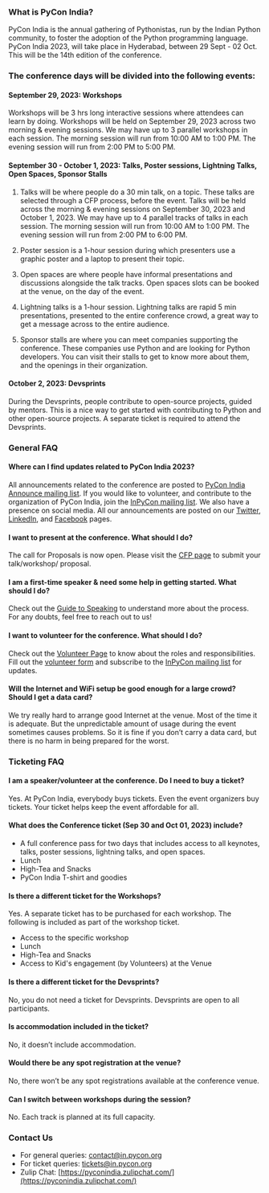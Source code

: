 
### What is PyCon India?

PyCon India is the annual gathering of Pythonistas, run by the Indian Python community, to foster the adoption of the Python programming language. PyCon India 2023, will take place in Hyderabad, between 29 Sept - 02 Oct. This will be the 14th edition of the conference.

### The conference days will be divided into the following events:

#### September 29, 2023: Workshops
Workshops will be 3 hrs long interactive sessions where attendees can learn by doing. Workshops will be held on September 29, 2023 across two morning & evening sessions. We may have up to 3 parallel workshops in each session. The morning session will run from 10:00 AM to 1:00 PM. The evening session will run from 2:00 PM to 5:00 PM.

#### September 30 - October 1, 2023: Talks, Poster sessions, Lightning Talks, Open Spaces, Sponsor Stalls
1. Talks will be where people do a 30 min talk, on a topic. These talks are selected through a CFP process, before the event. Talks will be held across the morning & evening sessions on September 30, 2023 and October 1, 2023. We may have up to 4 parallel tracks of talks in each session. The morning session will run from 10:00 AM to 1:00 PM. The evening session will run from 2:00 PM to 6:00 PM.

2. Poster session is a 1-hour session during which presenters use a graphic poster and a laptop to present their topic.

3. Open spaces are where people have informal presentations and discussions alongside the talk tracks. Open spaces slots can be booked at the venue, on the day of the event.

4. Lightning talks is a 1-hour session. Lightning talks are rapid 5 min presentations, presented to the entire conference crowd, a great way to get a message across to the entire audience.

5. Sponsor stalls are where you can meet companies supporting the conference. These companies use Python and are looking for Python developers. You can visit their stalls to get to know more about them, and the openings in their organization.

#### October 2, 2023: Devsprints
During the Devsprints, people contribute to open-source projects, guided by mentors. This is a nice way to get started with contributing to Python and other open-source projects. A separate ticket is required to attend the Devsprints.

### General FAQ

#### Where can I find updates related to PyCon India 2023?
All announcements related to the conference are posted to [PyCon India Announce mailing list](https://mail.python.org/mailman3/lists/inpycon-announce.python.org/).
If you would like to volunteer, and contribute to the organization of PyCon India, join the [InPyCon mailing list](https://mail.python.org/mailman/listinfo/inpycon). We also have a presence on social media. All our announcements are posted on our [Twitter](https://twitter.com/pyconindia), [LinkedIn](https://linkedin.com/company/pyconindia), and [Facebook](https://www.facebook.com/PyConIndia/) pages.

#### I want to present at the conference. What should I do?
The call for Proposals is now open. Please visit the [CFP page](https://in.pycon.org/cfp/pycon-india-2023/proposals/) to submit your talk/workshop/ proposal.

#### I am a first-time speaker & need some help in getting started. What should I do?
Check out the [Guide to Speaking](https://in.pycon.org/blog/2023/guide-to-speaking.html) to understand more about the process. For any doubts, feel free to reach out to us!

#### I want to volunteer for the conference. What should I do?
Check out the [Volunteer Page](https://in.pycon.org/blog/2023/volunteering-guide-pyconin23.html) to know about the roles and responsibilities. Fill out the [volunteer form](https://docs.google.com/forms/d/e/1FAIpQLSdmlVnxDBENiXs17hQeUtgqOZdcsWI7lmQpXq5m9K-e0eS52Q/viewform) and subscribe to the [InPyCon mailing list](https://mail.python.org/mailman/listinfo/inpycon) for updates.


#### Will the Internet and WiFi setup be good enough for a large crowd? Should I get a data card?
We try really hard to arrange good Internet at the venue. Most of the time it is adequate. But the unpredictable amount of usage during the event sometimes causes problems. So it is fine if you don’t carry a data card, but there is no harm in being prepared for the worst.

### Ticketing FAQ

#### I am a speaker/volunteer at the conference. Do I need to buy a ticket?
Yes. At PyCon India, everybody buys tickets. Even the event organizers buy tickets. Your ticket helps keep the event affordable for all.

#### What does the Conference ticket (Sep 30 and Oct 01, 2023) include?
-   A full conference pass for two days that includes access to all keynotes, talks, poster sessions, lightning talks, and open spaces.
-   Lunch
-   High-Tea and Snacks
-   PyCon India T-shirt and goodies
    
#### Is there a different ticket for the Workshops?
Yes. A separate ticket has to be purchased for each workshop. The following is included as part of the workshop ticket.
-  Access to the specific workshop
-  Lunch
-  High-Tea and Snacks
- Access to Kid's engagement (by Volunteers) at the Venue

#### Is there a different ticket for the Devsprints?
No, you do not need a ticket for Devsprints. Devsprints are open to all participants.
    
#### Is accommodation included in the ticket?
No, it doesn’t include accommodation.
#### Would there be any spot registration at the venue?
No, there won’t be any spot registrations available at the conference venue.
#### Can I switch between workshops during the session?
No. Each track is planned at its full capacity.

### Contact Us
- For general queries: [contact@in.pycon.org](mailto:contact@in.pycon.org)
- For ticket queries: [tickets@in.pycon.org](mailto:tickets@in.pycon.org)
- Zulip Chat: [https://pyconindia.zulipchat.com/](https://pyconindia.zulipchat.com/)